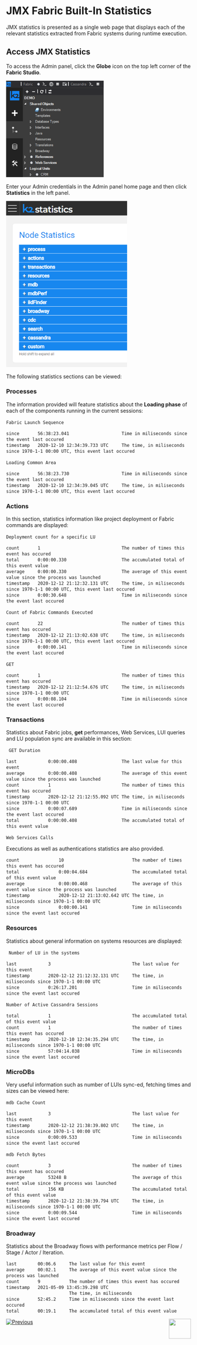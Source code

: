 # JMX Fabric Built-In Statistics

JMX statistics is presented as a single web page that displays each of the relevant statistics extracted from Fabric systems during runtime execution.



## Access JMX Statistics

To access the Admin panel, click the **Globe** icon on the top left corner of the **Fabric Studio**. 

<img src="images/JMX-pic2.png" style="zoom:80%;" >

Enter your Admin credentials in the Admin panel home page and then click **Statistics** in the left panel.

<img src="images/JMX-pic1.PNG" style="zoom:80%;" >

The following statistics sections can be viewed:

### Processes

The information provided will feature statistics about the **Loading phase** of each of the components running in the current sessions:

``` Fabric Launch Sequence ```
    

    since		56:38:23.041					Time in miliseconds since the event last occured
    timestamp	2020-12-10 12:34:39.733 UTC		The time, in miliseconds since 1970-1-1 00:00 UTC, this event last occured


```Loading Common Area```


    since		56:38:23.730					Time in miliseconds since the event last occured
    timestamp	2020-12-10 12:34:39.045 UTC		The time, in miliseconds since 1970-1-1 00:00 UTC, this event last occured



### Actions

In this section, statistics information like project deployment or Fabric commands are displayed:

```Deployment count for a specific LU```


    count		1								The number of times this event has occured
    total		0:00:00.330						The accumulated total of this event value
    average		0:00:00.330						The average of this event value since the process was launched
    timestamp	2020-12-12 21:12:32.131 UTC		The time, in miliseconds since 1970-1-1 00:00 UTC, this event last occured 
    since		0:00:30.648 					Time in miliseconds since the event last occured




```Count of Fabric Commands Executed```


    count		22								The number of times this event has occured
    timestamp	2020-12-12 21:13:02.638 UTC		The time, in miliseconds since 1970-1-1 00:00 UTC, this event last occured
    since		0:00:00.141						Time in miliseconds since the event last occured




```GET```

    count		1								The number of times this event has occured
    timestamp	2020-12-12 21:12:54.676 UTC		The time, in miliseconds since 1970-1-1 00:00 UTC
    since		0:00:08.104						Time in miliseconds since the event last occured




### Transactions

Statistics about Fabric jobs, **get** performances, Web Services, LUI queries and LU population sync are  available in this section:

``` GET Duration```

    last			0:00:00.408					The last value for this event
    average			0:00:00.408					The average of this event value since the process was launched
    count			1							The number of times this event has occured
    timestamp		2020-12-12 21:12:55.092 UTC	The time, in miliseconds since 1970-1-1 00:00 UTC
    since			0:00:07.689					Time in miliseconds since the event last occured
    total			0:00:00.408					The accumulated total of this event value

```Web Services Calls```

Executions as well as authentications statistics are also provided.

    count				10							The number of times this event has occured
    total				0:00:04.684					The accumulated total of this event value
    average				0:00:00.468					The average of this event value since the process was launched
    timestamp			2020-12-12 21:13:02.642 UTC	The time, in miliseconds since 1970-1-1 00:00 UTC
    since				0:00:00.141					Time in miliseconds since the event last occured



### Resources 

Statistics about general information on systems resources are displayed:

``` Number of LU in the systems```

    last			3								The last value for this event
    timestamp		2020-12-12 21:12:32.131 UTC		The time, in miliseconds since 1970-1-1 00:00 UTC
    since			0:26:17.201						Time in miliseconds since the event last occured




```Number of Active Cassandra Sessions```

    total			1								The accumulated total of this event value
    count			1								The number of times this event has occured
    timestamp		2020-12-10 12:34:35.294 UTC		The time, in miliseconds since 1970-1-1 00:00 UTC
    since			57:04:14.038					Time in miliseconds since the event last occured



### MicroDBs

Very useful information such as number of LUIs sync-ed, fetching times and sizes can be viewed here:

```mdb Cache Count```

    last			3								The last value for this event
    timestamp		2020-12-12 21:38:39.802 UTC		The time, in miliseconds since 1970-1-1 00:00 UTC
    since			0:00:09.533						Time in miliseconds since the event last occured

```mdb Fetch Bytes```

    count			3								The number of times this event has occured
    average			53248 B							The average of this event value since the process was launched
    total			156 KB							The accumulated total of this event value
    timestamp		2020-12-12 21:38:39.794 UTC		The time, in miliseconds since 1970-1-1 00:00 UTC
    since			0:00:09.544						Time in miliseconds since the event last occured



### Broadway

Statistics about the Broadway flows with performance metrics per Flow / Stage / Actor / Iteration.

~~~
last		00:06.6		The last value for this event
average		00:02.1		The average of this event value since the process was launched
count		9			The number of times this event has occured
timestamp	2021-05-09 13:45:39.298 UTC	
						The time, in miliseconds 
since		52:45.2		Time in miliseconds since the event last occured
total		00:19.1		The accumulated total of this event value
~~~




[![Previous](/articles/images/Previous.png)](/articles/34_JMX_statistics/01_JMX_overview.md)[<img align="right" width="60" height="54" src="/articles/images/Next.png">](/articles/34_JMX_statistics/03_JMX_custom.md)